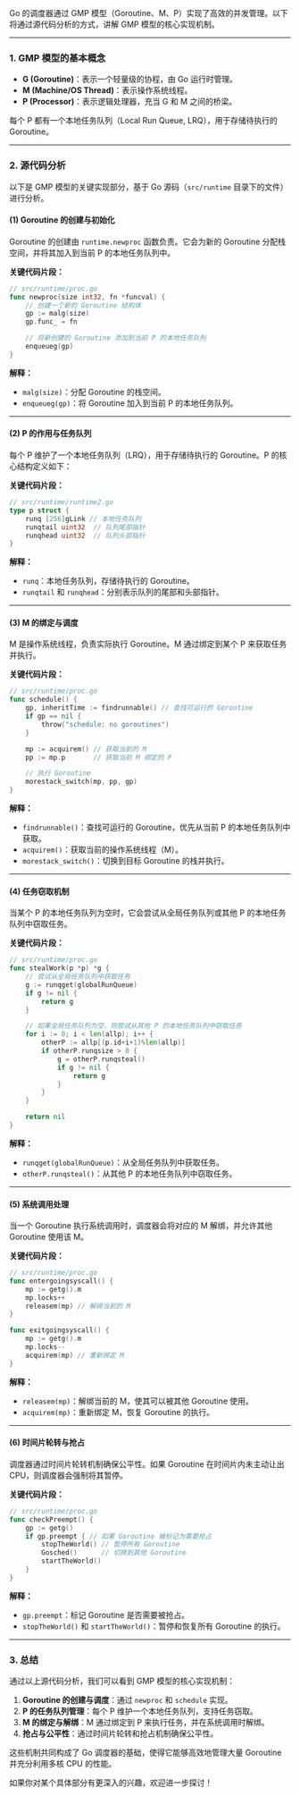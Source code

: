 Go 的调度器通过 GMP 模型（Goroutine、M、P）实现了高效的并发管理。以下将通过源代码分析的方式，讲解 GMP 模型的核心实现机制。

---

### **1. GMP 模型的基本概念**

- **G (Goroutine)**：表示一个轻量级的协程，由 Go 运行时管理。
- **M (Machine/OS Thread)**：表示操作系统线程。
- **P (Processor)**：表示逻辑处理器，充当 G 和 M 之间的桥梁。

每个 P 都有一个本地任务队列（Local Run Queue, LRQ），用于存储待执行的 Goroutine。

---

### **2. 源代码分析**

以下是 GMP 模型的关键实现部分，基于 Go 源码（`src/runtime` 目录下的文件）进行分析。

#### **(1) Goroutine 的创建与初始化**

Goroutine 的创建由 `runtime.newproc` 函数负责。它会为新的 Goroutine 分配栈空间，并将其加入到当前 P 的本地任务队列中。

**关键代码片段：**
```go
// src/runtime/proc.go
func newproc(size int32, fn *funcval) {
    // 创建一个新的 Goroutine 结构体
    gp := malg(size)
    gp.func_ = fn

    // 将新创建的 Goroutine 添加到当前 P 的本地任务队列
    enqueueg(gp)
}
```

**解释：**
- `malg(size)`：分配 Goroutine 的栈空间。
- `enqueueg(gp)`：将 Goroutine 加入到当前 P 的本地任务队列。

---

#### **(2) P 的作用与任务队列**

每个 P 维护了一个本地任务队列（LRQ），用于存储待执行的 Goroutine。P 的核心结构定义如下：

**关键代码片段：**
```go
// src/runtime/runtime2.go
type p struct {
    runq [256]gLink // 本地任务队列
    runqtail uint32  // 队列尾部指针
    runqhead uint32  // 队列头部指针
}
```

**解释：**
- `runq`：本地任务队列，存储待执行的 Goroutine。
- `runqtail` 和 `runqhead`：分别表示队列的尾部和头部指针。

---

#### **(3) M 的绑定与调度**

M 是操作系统线程，负责实际执行 Goroutine。M 通过绑定到某个 P 来获取任务并执行。

**关键代码片段：**
```go
// src/runtime/proc.go
func schedule() {
    gp, inheritTime := findrunnable() // 查找可运行的 Goroutine
    if gp == nil {
        throw("schedule: no goroutines")
    }

    mp := acquirem() // 获取当前的 M
    pp := mp.p       // 获取当前 M 绑定的 P

    // 执行 Goroutine
    morestack_switch(mp, pp, gp)
}
```

**解释：**
- `findrunnable()`：查找可运行的 Goroutine，优先从当前 P 的本地任务队列中获取。
- `acquirem()`：获取当前的操作系统线程（M）。
- `morestack_switch()`：切换到目标 Goroutine 的栈并执行。

---

#### **(4) 任务窃取机制**

当某个 P 的本地任务队列为空时，它会尝试从全局任务队列或其他 P 的本地任务队列中窃取任务。

**关键代码片段：**
```go
// src/runtime/proc.go
func stealWork(p *p) *g {
    // 尝试从全局任务队列中获取任务
    g := runqget(globalRunQueue)
    if g != nil {
        return g
    }

    // 如果全局任务队列为空，则尝试从其他 P 的本地任务队列中窃取任务
    for i := 0; i < len(allp); i++ {
        otherP := allp[(p.id+i+1)%len(allp)]
        if otherP.runqsize > 0 {
            g = otherP.runqsteal()
            if g != nil {
                return g
            }
        }
    }

    return nil
}
```

**解释：**
- `runqget(globalRunQueue)`：从全局任务队列中获取任务。
- `otherP.runqsteal()`：从其他 P 的本地任务队列中窃取任务。

---

#### **(5) 系统调用处理**

当一个 Goroutine 执行系统调用时，调度器会将对应的 M 解绑，并允许其他 Goroutine 使用该 M。

**关键代码片段：**
```go
// src/runtime/proc.go
func entergoingsyscall() {
    mp := getg().m
    mp.locks++
    releasem(mp) // 解绑当前的 M
}

func exitgoingsyscall() {
    mp := getg().m
    mp.locks--
    acquirem(mp) // 重新绑定 M
}
```

**解释：**
- `releasem(mp)`：解绑当前的 M，使其可以被其他 Goroutine 使用。
- `acquirem(mp)`：重新绑定 M，恢复 Goroutine 的执行。

---

#### **(6) 时间片轮转与抢占**

调度器通过时间片轮转机制确保公平性。如果 Goroutine 在时间片内未主动让出 CPU，则调度器会强制将其暂停。

**关键代码片段：**
```go
// src/runtime/proc.go
func checkPreempt() {
    gp := getg()
    if gp.preempt { // 如果 Goroutine 被标记为需要抢占
        stopTheWorld() // 暂停所有 Goroutine
        Gosched()      // 切换到其他 Goroutine
        startTheWorld()
    }
}
```

**解释：**
- `gp.preempt`：标记 Goroutine 是否需要被抢占。
- `stopTheWorld()` 和 `startTheWorld()`：暂停和恢复所有 Goroutine 的执行。

---

### **3. 总结**

通过以上源代码分析，我们可以看到 GMP 模型的核心实现机制：
1. **Goroutine 的创建与调度**：通过 `newproc` 和 `schedule` 实现。
2. **P 的任务队列管理**：每个 P 维护一个本地任务队列，支持任务窃取。
3. **M 的绑定与解绑**：M 通过绑定到 P 来执行任务，并在系统调用时解绑。
4. **抢占与公平性**：通过时间片轮转和抢占机制确保公平性。

这些机制共同构成了 Go 调度器的基础，使得它能够高效地管理大量 Goroutine 并充分利用多核 CPU 的性能。

如果你对某个具体部分有更深入的兴趣，欢迎进一步探讨！